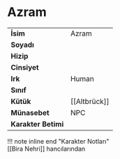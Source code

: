 # Azram   
|  |  |  
|---|---|  
| **İsim** | Azram |  
| **Soyadı** |  |  
| **Hizip** |  |  
| **Cinsiyet** |  |  
| **Irk** | Human |  
| **Sınıf** |  |  
| **Kütük** | [[Altbrück]] |  
| **Münasebet** | NPC |  
| **Karakter Betimi** |  |  
  
  
!!! note inline end "Karakter Notları"  
	[[Bira Nehri]] hancılarından  